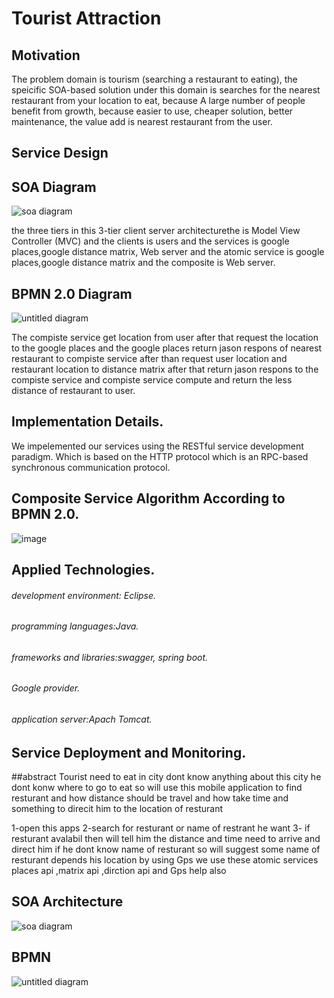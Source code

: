 # Tourist Attraction

## Motivation
The problem domain is tourism (searching a restaurant to eating), the speicific SOA-based solution under this domain is searches for the nearest restaurant from your location to eat, because A large number of people benefit from growth, because easier to use, cheaper solution, better maintenance, the value add is nearest restaurant from the user.
## Service Design
## SOA Diagram
![soa diagram](https://user-images.githubusercontent.com/44411022/49698719-4233af00-fb7c-11e8-95a7-235132dfa9e7.png)

the three tiers in this 3-tier client server architecturethe is Model View Controller (MVC) and the clients is users and the services is google places,google distance matrix, Web server and the atomic service is google places,google distance matrix and the composite is Web server.


## BPMN 2.0 Diagram 
![untitled diagram](https://user-images.githubusercontent.com/44411022/49698740-ace4ea80-fb7c-11e8-9825-6561692f7431.png)

The compiste service get location from user after that request the location to the google places and the google places return jason respons of nearest restaurant to compiste service after than request user location and restaurant location to distance matrix after
that return jason respons to the compiste service and compiste service compute and return  the less distance of restaurant to user.

## Implementation Details.
We impelemented our services using the RESTful service development paradigm. Which is based on the HTTP protocol which is an RPC-based synchronous communication protocol.
## Composite Service Algorithm According to BPMN 2.0.
![image](https://user-images.githubusercontent.com/34231700/50542680-edf47b80-0bcb-11e9-8d1e-8ac16427a94f.png)
## Applied Technologies.
 ###### development environment: Eclipse. 
 ###### programming languages:Java.
 ###### frameworks and libraries:swagger, spring boot.
 ###### Google provider.
 ###### application server:Apach Tomcat.
 
 ## Service Deployment and Monitoring.
 










##abstract
Tourist need to eat in city dont know anything about this city 
he dont konw where to go to eat  so will use this mobile application 
to find resturant and how distance should be travel and how take time and something to direcit him to 
the location of resturant 

1-open this apps
2-search for resturant or name of restrant he want 
3- if resturant avalabil then will tell him the distance and time need to arrive and direct him 
if he dont know name of resturant so will suggest some name of resturant depends his location by using Gps
we use these atomic services  places api ,matrix api ,dirction api and Gps help also
## 
## SOA Architecture
![soa diagram](https://user-images.githubusercontent.com/44411022/49698719-4233af00-fb7c-11e8-95a7-235132dfa9e7.png)

##
## BPMN 
![untitled diagram](https://user-images.githubusercontent.com/44411022/49698740-ace4ea80-fb7c-11e8-9825-6561692f7431.png)
